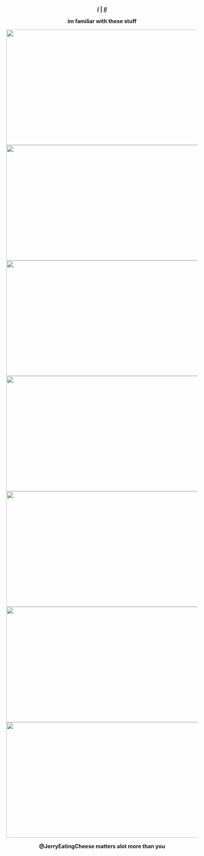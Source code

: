 <div align="center">

 ***[I](https://rentry.co/sejopi)*** **|** ***[II](https://www.patreon.com/sejopi)***
</div>

<div align="center">
  
 **im familiar with these stuff**
</div>

<p align="center">
  <img width="640" height="304" src="https://file.garden/ZroW4OcqSGtS0a5j/VID_20240817162543.gif">
  <img width="640" height="304" src="https://file.garden/ZroW4OcqSGtS0a5j/VID_20240817163317.gif">
  <img width="640" height="304" src="https://file.garden/ZroW4OcqSGtS0a5j/download.gif">
  <img width="640" height="304" src="https://file.garden/ZroW4OcqSGtS0a5j/icegif-20.gif">
  <img width="640" height="304" src="https://file.garden/ZroW4OcqSGtS0a5j/1c6973c48b002139307ec70c66ee3bf9cce5a572.gifv.gif">
  <img width="640" height="304" src="https://file.garden/ZroW4OcqSGtS0a5j/images.gif">
  <img width="640" height="304" src="https://file.garden/ZroW4OcqSGtS0a5j/Nepeta-Leijon-Homestuck-MS-Paint-Adventures-Meulin-Leijon-4504498.gif">
</p>

<div align="center">
  
**@JerryEatingCheese matters alot more than you**
</div>
